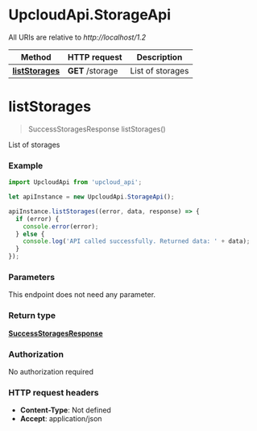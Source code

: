 # UpcloudApi.StorageApi

All URIs are relative to *http://localhost/1.2*

Method | HTTP request | Description
------------- | ------------- | -------------
[**listStorages**](StorageApi.md#listStorages) | **GET** /storage | List of storages


<a name="listStorages"></a>
# **listStorages**
> SuccessStoragesResponse listStorages()

List of storages

### Example
```javascript
import UpcloudApi from 'upcloud_api';

let apiInstance = new UpcloudApi.StorageApi();

apiInstance.listStorages((error, data, response) => {
  if (error) {
    console.error(error);
  } else {
    console.log('API called successfully. Returned data: ' + data);
  }
});
```

### Parameters
This endpoint does not need any parameter.

### Return type

[**SuccessStoragesResponse**](SuccessStoragesResponse.md)

### Authorization

No authorization required

### HTTP request headers

 - **Content-Type**: Not defined
 - **Accept**: application/json

